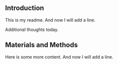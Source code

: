## Introduction

This is my readme. And now I will add a line.

Additional thoughts today.

## Materials and Methods

Here is some more content. And now I will add a line.


